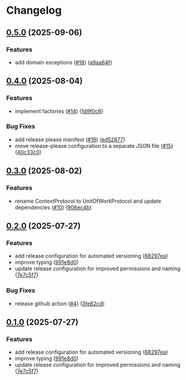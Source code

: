 # Changelog

## [0.5.0](https://github.com/julienpillaud/cleanstack/compare/0.4.0...0.5.0) (2025-09-06)


### Features

* add domain exceptions ([#18](https://github.com/julienpillaud/cleanstack/issues/18)) ([a9aa64f](https://github.com/julienpillaud/cleanstack/commit/a9aa64ffeb652caa08891f8ef4baa83db5bce0f1))

## [0.4.0](https://github.com/julienpillaud/cleanstack/compare/0.3.0...0.4.0) (2025-08-04)


### Features

* implement factories ([#14](https://github.com/julienpillaud/cleanstack/issues/14)) ([1d9f0c6](https://github.com/julienpillaud/cleanstack/commit/1d9f0c604426c3364b96eafc32b1f3538d145af0))


### Bug Fixes

* add release please manifest ([#16](https://github.com/julienpillaud/cleanstack/issues/16)) ([ed52877](https://github.com/julienpillaud/cleanstack/commit/ed52877c4fa7ca91a3d13ffe8a2d7444436a6549))
* move release-please configuration to a separate JSON file ([#15](https://github.com/julienpillaud/cleanstack/issues/15)) ([40c33c0](https://github.com/julienpillaud/cleanstack/commit/40c33c096b09eb891adffa70cd35d83d2bb7d463))

## [0.3.0](https://github.com/julienpillaud/cleanstack/compare/0.2.0...v0.3.0) (2025-08-02)


### Features

* rename ContextProtocol to UnitOfWorkProtocol and update dependencies ([#10](https://github.com/julienpillaud/cleanstack/issues/10)) ([906ec4b](https://github.com/julienpillaud/cleanstack/commit/906ec4bb83461d4c521e799f28bccb14479d9138))

## [0.2.0](https://github.com/julienpillaud/cleanstack/compare/v0.1.0...v0.2.0) (2025-07-27)


### Features

* add release configuration for automated versioning ([68297ea](https://github.com/julienpillaud/cleanstack/commit/68297ea7748ab770e437752ecc5043061b8f7207))
* improve typing ([991e8d0](https://github.com/julienpillaud/cleanstack/commit/991e8d0fdef5bd7b9a93eb305d81afedb6796d25))
* update release configuration for improved permissions and naming ([7e7c5f7](https://github.com/julienpillaud/cleanstack/commit/7e7c5f77df2b6249e3ea2fc71c943dda39ff1e9e))


### Bug Fixes

* release github action ([#4](https://github.com/julienpillaud/cleanstack/issues/4)) ([3fe82cd](https://github.com/julienpillaud/cleanstack/commit/3fe82cdd1ea7ae7302f5a7d61ce257790544dbda))

## [0.1.0](https://github.com/julienpillaud/cleanstack/compare/0.0.1...v0.1.0) (2025-07-27)


### Features

* add release configuration for automated versioning ([68297ea](https://github.com/julienpillaud/cleanstack/commit/68297ea7748ab770e437752ecc5043061b8f7207))
* improve typing ([991e8d0](https://github.com/julienpillaud/cleanstack/commit/991e8d0fdef5bd7b9a93eb305d81afedb6796d25))
* update release configuration for improved permissions and naming ([7e7c5f7](https://github.com/julienpillaud/cleanstack/commit/7e7c5f77df2b6249e3ea2fc71c943dda39ff1e9e))
